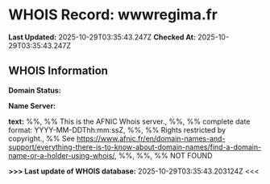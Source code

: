 # WHOIS Record: wwwregima.fr

**Last Updated:** 2025-10-29T03:35:43.247Z
**Checked At:** 2025-10-29T03:35:43.247Z

## WHOIS Information

**Domain Status:** 

**Name Server:** 

**text:** %%, %% This is the AFNIC Whois server., %%, %% complete date format: YYYY-MM-DDThh:mm:ssZ, %%, %% Rights restricted by copyright., %% See https://www.afnic.fr/en/domain-names-and-support/everything-there-is-to-know-about-domain-names/find-a-domain-name-or-a-holder-using-whois/, %%, %%, %% NOT FOUND

**>>> Last update of WHOIS database:** 2025-10-29T03:35:43.203124Z <<<

